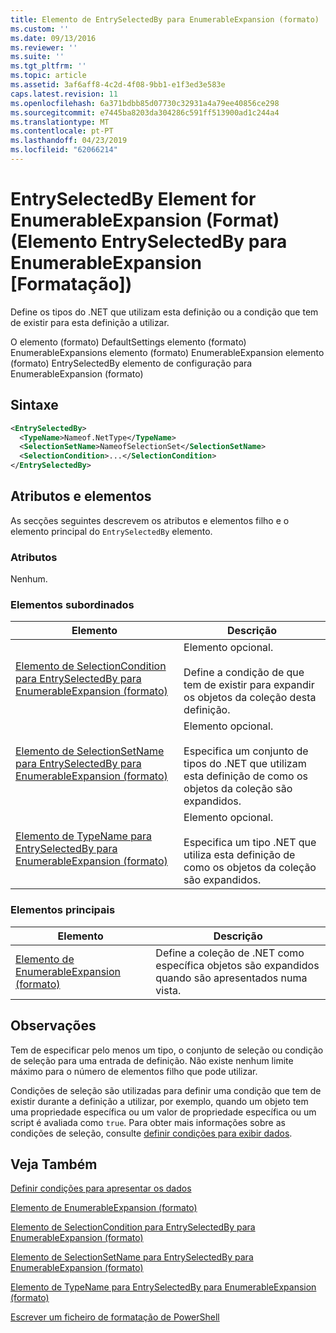 ```yaml
---
title: Elemento de EntrySelectedBy para EnumerableExpansion (formato) | Documentos da Microsoft
ms.custom: ''
ms.date: 09/13/2016
ms.reviewer: ''
ms.suite: ''
ms.tgt_pltfrm: ''
ms.topic: article
ms.assetid: 3af6aff8-4c2d-4f08-9bb1-e1f3ed3e583e
caps.latest.revision: 11
ms.openlocfilehash: 6a371bdbb85d07730c32931a4a79ee40856ce298
ms.sourcegitcommit: e7445ba8203da304286c591ff513900ad1c244a4
ms.translationtype: MT
ms.contentlocale: pt-PT
ms.lasthandoff: 04/23/2019
ms.locfileid: "62066214"
---
```

# <a name="entryselectedby-element-for-enumerableexpansion-format"></a>EntrySelectedBy Element for EnumerableExpansion (Format) (Elemento EntrySelectedBy para EnumerableExpansion [Formatação])

Define os tipos do .NET que utilizam esta definição ou a condição que tem de existir para esta definição a utilizar.

O elemento (formato) DefaultSettings elemento (formato) EnumerableExpansions elemento (formato) EnumerableExpansion elemento (formato) EntrySelectedBy elemento de configuração para EnumerableExpansion (formato)

## <a name="syntax"></a>Sintaxe

```xml
<EntrySelectedBy>
  <TypeName>Nameof.NetType</TypeName>
  <SelectionSetName>NameofSelectionSet</SelectionSetName>
  <SelectionCondition>...</SelectionCondition>
</EntrySelectedBy>
```

## <a name="attributes-and-elements"></a>Atributos e elementos

As secções seguintes descrevem os atributos e elementos filho e o elemento principal do `EntrySelectedBy` elemento.

### <a name="attributes"></a>Atributos

Nenhum.

### <a name="child-elements"></a>Elementos subordinados

|Elemento|Descrição|
|-------------|-----------------|
|[Elemento de SelectionCondition para EntrySelectedBy para EnumerableExpansion (formato)](./selectioncondition-element-for-entryselectedby-for-enumerableexpansion-format.md)|Elemento opcional.<br /><br /> Define a condição de que tem de existir para expandir os objetos da coleção desta definição.|
|[Elemento de SelectionSetName para EntrySelectedBy para EnumerableExpansion (formato)](./selectionsetname-element-for-entryselectedby-for-enumerableexpansion-format.md)|Elemento opcional.<br /><br /> Especifica um conjunto de tipos do .NET que utilizam esta definição de como os objetos da coleção são expandidos.|
|[Elemento de TypeName para EntrySelectedBy para EnumerableExpansion (formato)](./typename-element-for-entryselectedby-for-enumerableexpansion-format.md)|Elemento opcional.<br /><br /> Especifica um tipo .NET que utiliza esta definição de como os objetos da coleção são expandidos.|

### <a name="parent-elements"></a>Elementos principais

|Elemento|Descrição|
|-------------|-----------------|
|[Elemento de EnumerableExpansion (formato)](./enumerableexpansion-element-format.md)|Define a coleção de .NET como específica objetos são expandidos quando são apresentados numa vista.|

## <a name="remarks"></a>Observações

Tem de especificar pelo menos um tipo, o conjunto de seleção ou condição de seleção para uma entrada de definição. Não existe nenhum limite máximo para o número de elementos filho que pode utilizar.

Condições de seleção são utilizadas para definir uma condição que tem de existir durante a definição a utilizar, por exemplo, quando um objeto tem uma propriedade específica ou um valor de propriedade específica ou um script é avaliada como `true`. Para obter mais informações sobre as condições de seleção, consulte [definir condições para exibir dados](./defining-conditions-for-displaying-data.md).

## <a name="see-also"></a>Veja Também

[Definir condições para apresentar os dados](./defining-conditions-for-displaying-data.md)

[Elemento de EnumerableExpansion (formato)](./enumerableexpansion-element-format.md)

[Elemento de SelectionCondition para EntrySelectedBy para EnumerableExpansion (formato)](./selectioncondition-element-for-entryselectedby-for-enumerableexpansion-format.md)

[Elemento de SelectionSetName para EntrySelectedBy para EnumerableExpansion (formato)](./selectionsetname-element-for-entryselectedby-for-enumerableexpansion-format.md)

[Elemento de TypeName para EntrySelectedBy para EnumerableExpansion (formato)](./typename-element-for-entryselectedby-for-enumerableexpansion-format.md)

[Escrever um ficheiro de formatação de PowerShell](./writing-a-powershell-formatting-file.md)
